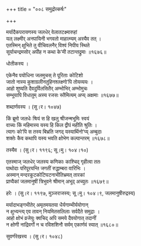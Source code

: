+++
title = "००८ समुद्रोत्कर्षः"

+++


मर्यादैकपरायणस्य जलधेर् वेलातटक्ष्मारुहां  
यल् लक्ष्मीर् अनपायिनी भगवतो माहात्म्यम् अस्यैव तत् ।  
एतस्मिन् क्षुभिते तु वीचिवलनैर् विश्वं निपीय स्थिते  
सूर्याचन्द्रमसोर् अपीह न कथा के’मी तटान्तद्रुमाः ॥१६७६॥  


धोतीकस्य ।  


एकेनैव पयोधिना जलमुचस् ते पूरिताः कोटिशो   
जातो नास्य कुशाग्रलीनतुहिनश्लक्ष्णो’पि तोयव्ययः ।  
आहो शुष्यति दैवदुर्विलसितैर् अम्भोभिर् अम्भोमुचः   
सम्भूयापि विधातुम् अस्य रजसः स्तैमित्यम् अप्य् अक्षमाः ॥१६७७॥  


शब्दार्णवस्य । (सु।र। १०४७)  


किं ब्रूमो जलधेः श्रियं स हि खलु श्रीजन्मभूमिः स्वयं  
वाच्यः किं महिमास्य यस्य हि किल द्वीपं महीति श्रुतिः ।  
त्यागः को’पि स तस्य बिभ्रति जगद् यस्यार्थिनो’प्य् अम्बुदाः  
शक्तेः कैव कथापि यस्य भवति क्षोभेण कल्पान्तरम् ॥१६७८॥  


तस्यैव । (सु।र। ११९६; सू।मु। १०४।१०)  


एतस्माज् जलधेर् जलस्य कणिकाः काश्चिद् गृहीत्वा ततः   
पाथोदाः परिपूरयन्ति जगतीं रुद्धाम्बरा वारिभिः ।  
अस्मान् मन्दरकूटकोटिघटनाभीतिभ्रमत् तारकां   
प्राप्यैकां जलमानुषीं त्रिभुवने श्रीमान् अभूद् अच्युतः ॥१६७९॥  


हरेः । (सु।र। ११९७, मुञ्जराजस्य; सू।मु। १०४।९, जलमानुषीरुद्रस्य)  


मर्यादाभङ्गभीतेर् अमृतमयतया धैर्यगाम्भीर्ययोगान्   
न क्षुभ्यन्त्य् एव तावन् नियमितसलिलाः सर्वदैते समुद्राः ।  
आहो क्षोभं व्रजेयुः क्वचिद् अपि समये दैवयोगात् तदानीं  
न क्षोणी नाद्रिवर्गो न च रविशशिनौ सर्वम् एकार्णवं स्यात् ॥१६८०॥  


सुवर्णरेखस्य । (सु।र। १०४८)  

